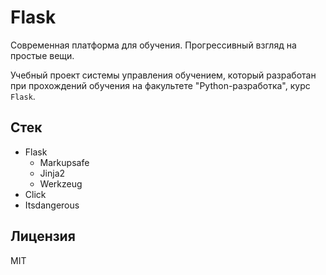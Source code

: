 # Flask

Современная платформа для обучения. Прогрессивный взгляд на простые вещи.

Учебный проект системы управления обучением, который разработан при прохождений обучения на факультете "Python-разработка", курс `Flask`.

## Стек

- Flask
  - Markupsafe
  - Jinja2
  - Werkzeug
- Click
- Itsdangerous

## Лицензия

MIT

